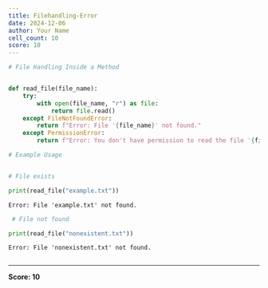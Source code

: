 ```yaml
---
title: Filehandling-Error
date: 2024-12-06
author: Your Name
cell_count: 10
score: 10
---
```


```python
# File Handling Inside a Method
```


```python

```


```python
def read_file(file_name):
    try:
        with open(file_name, "r") as file:
            return file.read()
    except FileNotFoundError:
        return f"Error: File '{file_name}' not found."
    except PermissionError:
        return f"Error: You don't have permission to read the file '{file_name}'."
```


```python
# Example Usage
```


```python

```


```python
# File exists
```


```python
print(read_file("example.txt")) 
```

    Error: File 'example.txt' not found.



```python
 # File not found
```


```python
print(read_file("nonexistent.txt"))
```

    Error: File 'nonexistent.txt' not found.



```python

```


---
**Score: 10**
